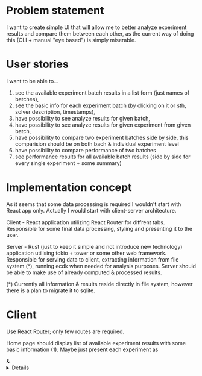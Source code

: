 # Problem statement

I want to create simple UI that will allow me to better analyze experiment results
and compare them between each other, as the current way of doing this (CLI + manual "eye based")
is simply miserable.

# User stories

I want to be able to...

1. see the available experiment batch results in a list form (just names of batches),
2. see the basic info for each experiment batch (by clicking on it or sth, solver description, timestamps),
3. have possibility to see analyze results for given batch,
4. have possibility to see analyze results for given experiment from given batch,
5. have possibility to compare two experiment batches side by side, this comparision should be on both bach & individual experiment level
6. have possibility to compare performance of two batches
7. see performance results for all available batch results (side by side for every single experiment + some summary)

# Implementation concept

As it seems that some data processing is required I wouldn't start with React app only. Actually I would start
with client-server architecture.

Client - React application utilizing React Router for diffrent tabs. Responsible for some final data processing, styling
and presenting it to the user.

Server - Rust (just to keep it simple and not introduce new technology) application utilising tokio + tower or some other web framework.
Responsible for serving data to client, extracting information from file system (*), running ecdk when needed for analysis purposes.
Server should be able to make use of already computed & processed results.

(*) Currently all information & results reside directly in file system, however there is a plan to migrate it to sqlite.

# Client

Use React Router; only few routes are required.

Home page should display list of available experiment results with some basic information (1).
Maybe just present each experiment as <summary> & <details> markers, with description in details (2).

There should be links to see the analyze results of given experiment (button / link next to summary text of given batch) (3, 4).

There should be possibility to go to the preformance analysis page (6).

Required information (endpoints):

1. Experiment batch names alongside it's basic metadata, experiment names, timings, global stats
2. Analyze result for each experiment batch
3. Analyze result for each experiment of a batch (images as urls)

# Server 

Exposing the above endpoitns.

Taking two main parameters: `raw-data-dir`, `processed-data-dir`, and some auxilary such as port etc.

# Communication Client <-> Server

HTTP & Json should be enough. In case of performance problems I can consider moving to gRPC.


# Client in more details

There should be header enabling navigation between different pages.

## Home page

List of experiment batches names. Each batch name is an `<summary>` element.



